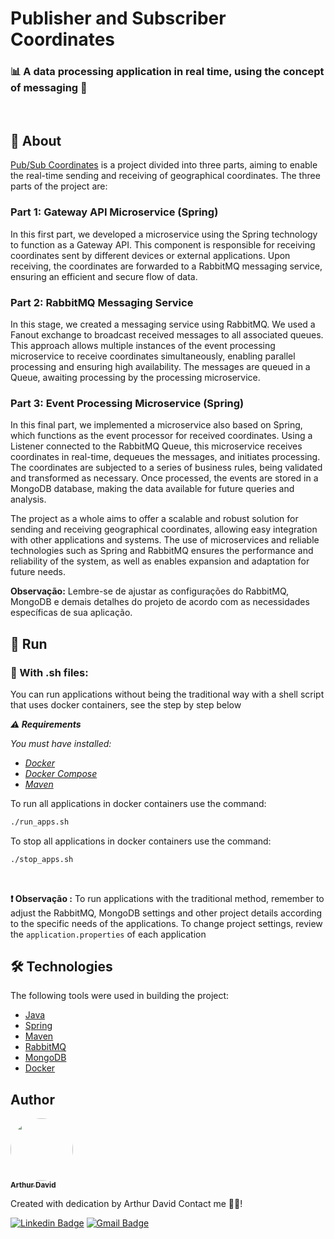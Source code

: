 # Publisher and Subscriber Coordinates
### :bar_chart: A data processing application in real time, using the concept of messaging :postbox:

<br/>

## :page_facing_up: About
[Pub/Sub Coordinates](https://github.com/arthur-david/trixlog-pub-sub-coordinates) is a project divided into three parts, aiming to enable the real-time sending and receiving of geographical coordinates. The three parts of the project are:

### Part 1: Gateway API Microservice (Spring)

In this first part, we developed a microservice using the Spring technology to function as a Gateway API. This component is responsible for receiving coordinates sent by different devices or external applications. Upon receiving, the coordinates are forwarded to a RabbitMQ messaging service, ensuring an efficient and secure flow of data.

### Part 2: RabbitMQ Messaging Service

In this stage, we created a messaging service using RabbitMQ. We used a Fanout exchange to broadcast received messages to all associated queues. This approach allows multiple instances of the event processing microservice to receive coordinates simultaneously, enabling parallel processing and ensuring high availability. The messages are queued in a Queue, awaiting processing by the processing microservice.

### Part 3: Event Processing Microservice (Spring)

In this final part, we implemented a microservice also based on Spring, which functions as the event processor for received coordinates. Using a Listener connected to the RabbitMQ Queue, this microservice receives coordinates in real-time, dequeues the messages, and initiates processing. The coordinates are subjected to a series of business rules, being validated and transformed as necessary. Once processed, the events are stored in a MongoDB database, making the data available for future queries and analysis.

The project as a whole aims to offer a scalable and robust solution for sending and receiving geographical coordinates, allowing easy integration with other applications and systems. The use of microservices and reliable technologies such as Spring and RabbitMQ ensures the performance and reliability of the system, as well as enables expansion and adaptation for future needs.

**Observação:**
Lembre-se de ajustar as configurações do RabbitMQ, MongoDB e demais detalhes do projeto de acordo com as necessidades específicas de sua aplicação.

## :rocket: Run
### :shell: With .sh files:

You can run applications without being the traditional way with a shell script that uses docker containers, see the step by step below

***:warning: Requirements***

*You must have installed:*
- *[Docker](https://docs.docker.com/get-docker/)*
- *[Docker Compose](https://docs.docker.com/compose/install/)*
- *[Maven](https://maven.apache.org/download.cgi)*

To run all applications in docker containers use the command:
``` bash
./run_apps.sh
```

To stop all applications in docker containers use the command:
``` bash
./stop_apps.sh
```

<br/>

**:heavy_exclamation_mark: Observação :**
To run applications with the traditional method, remember to adjust the RabbitMQ, MongoDB settings and other project details according to the specific needs of the applications. To change project settings, review the ```application.properties``` of each application

## 🛠 Technologies

The following tools were used in building the project:

- [Java](https://www.java.com/pt-BR/)
- [Spring](https://spring.io/)
- [Maven](https://maven.apache.org/index.html)
- [RabbitMQ](https://www.rabbitmq.com/)
- [MongoDB](https://www.mongodb.com/pt-br)
- [Docker](https://www.docker.com/)

## Author

<a href="https://github.com/arthur-david">
 <img style="border-radius: 50%;" src="https://avatars.githubusercontent.com/u/53877762?v=4" width="100px;" alt=""/>
 <br />
 <sub><b>Arthur David</b></sub></a>


Created with dedication by Arthur David Contact me 👋🏽!

[![Linkedin Badge](https://img.shields.io/badge/-Arthur-blue?style=flat-square&logo=Linkedin&logoColor=white&link=https://www.linkedin.com/in/arthur-david-bb9214142/)](https://www.linkedin.com/in/arthur-david-bb9214142/) 
[![Gmail Badge](https://img.shields.io/badge/-arthurdavid000@gmail.com-c14438?style=flat-square&logo=Gmail&logoColor=white&link=mailto:arthurdavid000@gmail.com)](mailto:arthurdavid000@gmail.com)